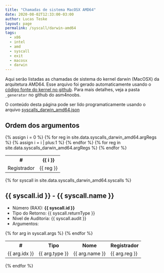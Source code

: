 ```yaml
---
title: "Chamadas de sistema MacOSX AMD64"
date: 2020-08-02T12:33:00-03:00
author: Lucas Teske
layout: page
permalink: /syscall/darwin-amd64
tags:
  - x86
  - intel
  - amd
  - syscall
  - exit
  - macosx
  - darwin
---
```


Aqui serão listadas as chamadas de sistema do kernel darwin (MacOSX) da arquitetura AMD64. Esse arquivo foi gerado automaticamente usando o [código fonte do kernel no github](https://raw.githubusercontent.com/apple/darwin-xnu/main/bsd/kern/syscalls.master). Para mais detalhes, veja a pasta `_generator` no github do asm4noobs.

O conteúdo desta página pode ser lido programaticamente usando o arquivo [syscalls_darwin_amd64.json](/syscalls_darwin_amd64.json)

## Ordem dos argumentos

<table>
	<tr>
		<th>#</th>
		{% assign i = 0 %}
		{% for reg in site.data.syscalls_darwin_amd64.argRegs %}
		<th> {{ i }}</th>
    	{% assign i = i | plus:1 %}
		{% endfor %}
	</tr>
	<tr>
		<td>Registrador</td>
		{% for reg in site.data.syscalls_darwin_amd64.argRegs %}
		<td> {{ reg }}</td>
		{% endfor %}
	</tr>
</table>

{% for syscall in site.data.syscalls_darwin_amd64.syscalls %}

<div id="syscall_{{ syscall.id }}">

<h2> {{ syscall.id }} - {{ syscall.name }} </h2>

<ul>
	<li>Número (RAX): <b>{{ syscall.id }}</b></li>
	<li>Tipo do Retorno: {{ syscall.returnType }}</li>
	<li>Nivel de Auditoria: {{ syscall.audit }}</li>
	<li>Argumentos:</li>
</ul>

<table>
	<tr>
		<th>#</th>
		<th>Tipo</th>
		<th>Nome</th>
		<th>Registrador</th>
	</tr>
	{% for arg in syscall.args %}
	<tr>
		<td>{{ arg.idx }}</td>
		<td>{{ arg.type }}</td>
		<td>{{ arg.name }}</td>
		<td>{{ arg.reg }}</td>
	</tr>
	{% endfor %}
</table>
</div>
{% endfor %}

